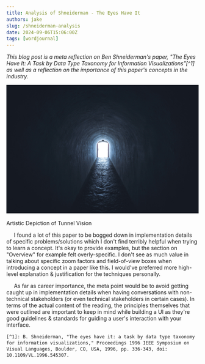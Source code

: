 ```yaml
---
title: Analysis of Shneiderman - The Eyes Have It
authors: jake
slug: /shneiderman-analysis
date: 2024-09-06T15:06:00Z
tags: [wordjournal]
---
```



*This blog post is a meta reflection on Ben Shneiderman's paper, "The Eyes Have It: A Task by Data Type Taxonomy for Information Visualizations"[^1] as well as a reflection on the importance of this paper's concepts in the industry.*

![Alt text](/img/tunnel_vision.jpeg "Tunnel Vision")
<p style={{textAlign: "center"}}>Artistic Depiction of Tunnel Vision</p>

&nbsp;&nbsp;&nbsp;&nbsp;&nbsp;I found a lot of this paper to be bogged down in implementation details of specific problems/solutions which I don't find terribly helpful when trying to learn a concept.
It's okay to provide examples, but the section on "Overview" for example felt overly-specific. I don't see as much value in talking about specific zoom factors and field-of-view boxes when introducing a concept in a paper like this. 
I would've preferred more high-level explanation & justification for the techniques personally.


&nbsp;&nbsp;&nbsp;&nbsp;&nbsp;As far as career importance, the meta point would be to avoid getting caught up in implementation details when having conversations with non-technical stakeholders (or even technical stakeholders in certain cases).
In terms of the actual content of the reading, the principles themselves that were outlined are important to keep in mind while building a UI as they're good guidelines & standards for guiding a user's interaction with your interface.

	[^1]: B. Shneiderman, "The eyes have it: a task by data type taxonomy for information visualizations," Proceedings 1996 IEEE Symposium on Visual Languages, Boulder, CO, USA, 1996, pp. 336-343, doi: 10.1109/VL.1996.545307.